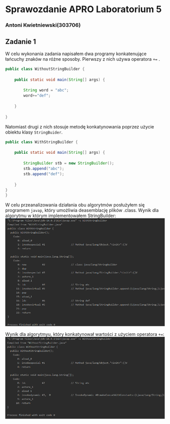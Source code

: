 # Sprawozdanie APRO Laboratorium 5 
### Antoni Kwietniewski(303706)
## Zadanie 1
W celu wykonania zadania napisałem dwa programy konkatenujące łańcuchy znaków na różne sposoby.
Pierwszy z nich używa operatora `+=` .
```java 
public class WithoutStringBuilder {
    
    public static void main(String[] args) {
        
        String word = "abc";
        word+="def";
        
    }

}
```
Natomiast drugi z nich stosuje metodę konkatynowania poprzez użycie obiektu klasy `StringBuider`.
```java 
public class WithStringBuilder {

    public static void main(String[] args) {

        StringBuilder stb = new StringBuilder();
        stb.append("abc");
        stb.append("def");

    }
}
}
```
W celu przeanalizowania działania obu algorytmów posłużyłem się programem `javap`, który umożliwia deasemblację plików .class. 
Wynik dla algorytmu w którym implementowałem StringBuilder:   
![zdjęcie zadania](WithStr.png)
  
    
      
Wynik dla algorytmyu, który konkatynował wartości z użyciem operatora `+=`:  
![zdjęcie zadania](WithoutStr.png)
